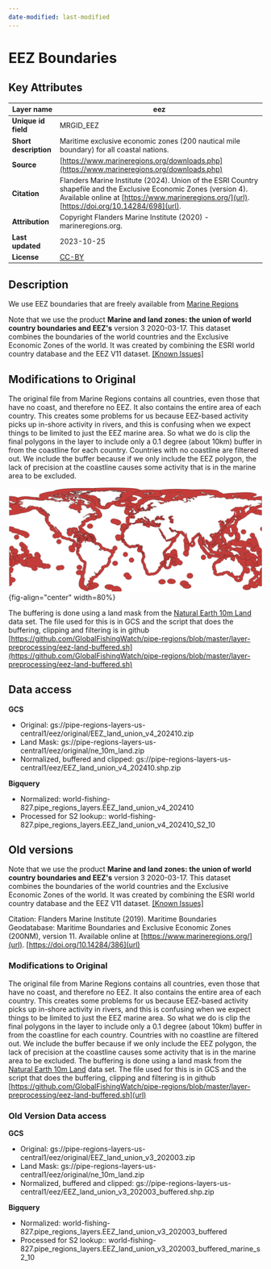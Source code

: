 ```yaml
---
date-modified: last-modified
---
```


<!--Owner: Hannah Linder
Last edited time: 1 de marzo de 2024 13:30
Created time: 1 de marzo de 2024 13:13 -->

# EEZ Boundaries

## Key Attributes

| **Layer name** | eez |
| --- | --- |
| **Unique id field** | MRGID_EEZ |
| **Short description** | Maritime exclusive economic zones (200 nautical mile boundary) for all coastal nations. |
| **Source** | [https://www.marineregions.org/downloads.php](https://www.marineregions.org/downloads.php) |
| **Citation** |Flanders Marine Institute (2024). Union of the ESRI Country shapefile and the Exclusive Economic Zones (version 4). Available online at [https://www.marineregions.org/](url). [https://doi.org/10.14284/698](url). |
| **Attribution** | Copyright Flanders Marine Institute (2020) - marineregions.org. |
| **Last updated** | 2023-10-25 |
| **License** | [CC-BY](https://creativecommons.org/licenses/by/4.0/) |

## Description

We use EEZ boundaries that are freely available from [Marine Regions](https://www.marineregions.org/)

Note that we use the product **Marine and land zones: the union of world country boundaries and EEZ's** version 3 2020-03-17. This dataset combines the boundaries of the world countries and the Exclusive Economic Zones of the world. It was created by combining the ESRI world country database and the EEZ V11 dataset. [[Known Issues]](https://www.marineregions.org/files/EEZ_land_union_v3_known_issues.txt)

## Modifications to Original

The original file from Marine Regions contains all countries, even those that have no coast, and therefore no EEZ. It also contains the entire area of each country. This creates some problems for us because EEZ-based activity picks up in-shore activity in rivers, and this is confusing when we expect things to be limited to just the EEZ marine area. So what we do is clip the final polygons in the layer to include only a 0.1 degree (about 10km) buffer in from the coastline for each country. Countries with no coastline are filtered out. We include the buffer because if we only include the EEZ polygon, the lack of precision at the coastline causes some activity that is in the marine area to be excluded.

![](../figures/eez-boundaries.png){fig-align="center" width=80%}

The buffering is done using a land mask from the [Natural Earth 10m Land](https://www.naturalearthdata.com/downloads/10m-physical-vectors/10m-land/) data set. The file used for this is in GCS and the script that does the buffering, clipping and filtering is in github [https://github.com/GlobalFishingWatch/pipe-regions/blob/master/layer-preprocessing/eez-land-buffered.sh](https://github.com/GlobalFishingWatch/pipe-regions/blob/master/layer-preprocessing/eez-land-buffered.sh)

## Data access

**GCS**

- Original: gs://pipe-regions-layers-us-central1/eez/original/EEZ_land_union_v4_202410.zip
- Land Mask: gs://pipe-regions-layers-us-central1/eez/original/ne_10m_land.zip
- Normalized, buffered and clipped: gs://pipe-regions-layers-us-central1/eez/EEZ_land_union_v4_202410.shp.zip

**Bigquery**

- Normalized: world-fishing-827.pipe_regions_layers.EEZ_land_union_v4_202410
- Processed for S2 lookup:: world-fishing-827.pipe_regions_layers.EEZ_land_union_v4_202410_S2_10

## Old versions

Note that we use the product **Marine and land zones: the union of world country boundaries and EEZ's** version 3 2020-03-17. This dataset combines the boundaries of the world countries and the Exclusive Economic Zones of the world. It was created by combining the ESRI world country database and the EEZ V11 dataset. [[Known Issues]](https://www.marineregions.org/files/EEZ_land_union_v3_known_issues.txt)

Citation: Flanders Marine Institute (2019). Maritime Boundaries Geodatabase: Maritime Boundaries and Exclusive Economic Zones (200NM), version 11. Available online at [https://www.marineregions.org/](url). [https://doi.org/10.14284/386](url)

### Modifications to Original

The original file from Marine Regions contains all countries, even those that have no coast, and therefore no EEZ. It also contains the entire area of each country. This creates some problems for us because EEZ-based activity picks up in-shore activity in rivers, and this is confusing when we expect things to be limited to just the EEZ marine area. So what we do is clip the final polygons in the layer to include only a 0.1 degree (about 10km) buffer in from the coastline for each country. Countries with no coastline are filtered out. We include the buffer because if we only include the EEZ polygon, the lack of precision at the coastline causes some activity that is in the marine area to be excluded.
The buffering is done using a land mask from the [Natural Earth 10m Land](https://www.naturalearthdata.com/downloads/10m-physical-vectors/10m-land/) data set. The file used for this is in GCS and the script that does the buffering, clipping and filtering is in github [https://github.com/GlobalFishingWatch/pipe-regions/blob/master/layer-preprocessing/eez-land-buffered.sh](url)

### Old Version Data access

**GCS**

- Original: gs://pipe-regions-layers-us-central1/eez/original/EEZ_land_union_v3_202003.zip
- Land Mask: gs://pipe-regions-layers-us-central1/eez/original/ne_10m_land.zip
- Normalized, buffered and clipped: gs://pipe-regions-layers-us-central1/eez/EEZ_land_union_v3_202003_buffered.shp.zip

**Bigquery**

- Normalized: world-fishing-827.pipe_regions_layers.EEZ_land_union_v3_202003_buffered
- Processed for S2 lookup:: world-fishing-827.pipe_regions_layers.EEZ_land_union_v3_202003_buffered_marine_s2_10


